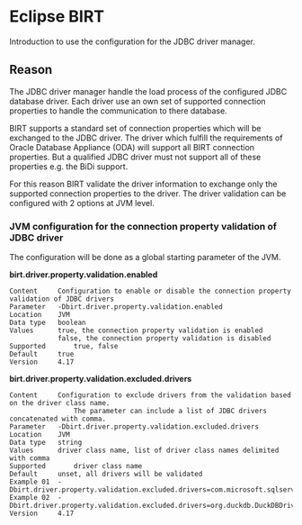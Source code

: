 # Eclipse BIRT 
Introduction to use the configuration for the JDBC driver manager.

## Reason
The JDBC driver manager handle the load process of the configured JDBC database driver.
Each driver use an own set of supported connection properties to handle the communication to there database.

BIRT supports a standard set of connection properties which will be exchanged to the JDBC driver.
The driver which fulfill the requirements of Oracle Database Appliance (ODA) will support all BIRT connection properties.
But a qualified JDBC driver must not support all of these properties e.g. the BiDi support.

For this reason BIRT validate the driver information to exchange only the supported connection properties to the driver.
The driver validation can be configured with 2 options at JVM level.

### JVM configuration for the connection property validation of JDBC driver

The configuration will be done as a global starting parameter of the JVM.

**birt.driver.property.validation.enabled**

	Content    	Configuration to enable or disable the connection property validation of JDBC drivers
	Parameter  	-Dbirt.driver.property.validation.enabled
	Location   	JVM
	Data type  	boolean
	Values     	true, the connection property validation is enabled
	           	false, the connection property validation is disabled
	Supported   	true, false
	Default    	true
	Version    	4.17


**birt.driver.property.validation.excluded.drivers**

	Content    	Configuration to exclude drivers from the validation based on the driver class name.
				  	The parameter can include a list of JDBC drivers concatenated with comma. 
	Parameter  	-Dbirt.driver.property.validation.excluded.drivers
	Location   	JVM
	Data type  	string
	Values     	driver class name, list of driver class names delimited with comma
	Supported   	driver class name
	Default    	unset, all drivers will be validated
	Example 01 	-Dbirt.driver.property.validation.excluded.drivers=com.microsoft.sqlserver.jdbc.SQLServerDriver
	Example 02 	-Dbirt.driver.property.validation.excluded.drivers=org.duckdb.DuckDBDriver,com.microsoft.sqlserver.jdbc.SQLServerDriver
	Version    	4.17

